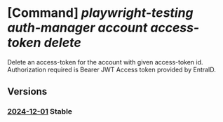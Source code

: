 # [Command] _playwright-testing auth-manager account access-token delete_

Delete an access-token for the account with given access-token id. Authorization required is Bearer JWT Access token provided by EntraID.

## Versions

### [2024-12-01](/Resources/data-plane/microsoft.playwrighttesting.authmanager/L2FjY291bnRzL3t9L2FjY2Vzcy10b2tlbnMve30=/2024-12-01.xml) **Stable**

<!-- data-plane:microsoft.playwrighttesting.authmanager /accounts/{}/access-tokens/{} 2024-12-01 -->
